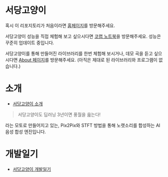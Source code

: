 
# 서당고양이

혹시 이 리포지토리가 처음이라면 [홈페이지](https://yeojibur.in/seodangcat/)를 방문해주세요.

서당고양이 성능을 직접 체험해 보고 싶으시다면 [코랩 노트북](https://colab.research.google.com/drive/1LKcz3YLWOf3flZs11ucIR0EgsdVtmym-?usp=sharing)을 방문해주세요. 성능은 꾸준히 업데이트 중입니다.

서당고양이를 통해 만들어진 라이브러리를 한번 체험해 보시거나, 데모 곡을 듣고 싶으시다면 [About 페이지](https://yeojibur.in/seodangcat/?p=about)를 방문해주세요. (아직은 제대로 된 라이브러리와 프로그램이 없습니다.)

# 소개

* [서당고양이 소개](https://yeojibur.in/seodangcat/?p=about)

> 서당고양이도 딥러닝 3년이면 풍월을 읊는다!

라는 모토로 만들어지고 있는, Pix2Pix와 STFT 방법을 통해 노랫소리를 합성하는 AI 음성 합성 엔진입니다.

# 개발일기

* [서당고양이 개발일기](https://yeojibur.in/seodangcat/?p=diary)
